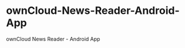 ownCloud-News-Reader-Android-App
================================

ownCloud News Reader - Android App
